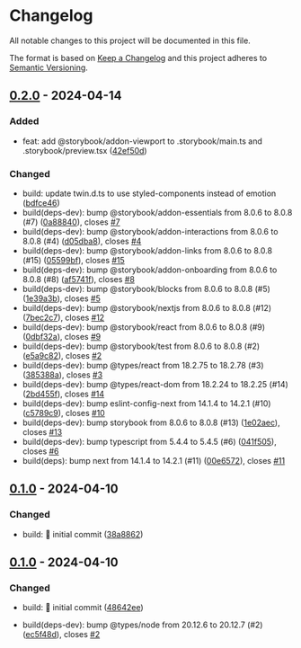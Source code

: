 # Changelog

All notable changes to this project will be documented in this file.

The format is based on [Keep a Changelog](https://keepachangelog.com/)
and this project adheres to [Semantic Versioning](https://semver.org/).

## [0.2.0] - 2024-04-14

### Added

- feat: add @storybook/addon-viewport to .storybook/main.ts and .storybook/preview.tsx ([42ef50d](https://github.com/hussam-aldarwish/nextjs-twin.macro-styled-components-storybook/commit/42ef50d))

### Changed

- build: update twin.d.ts to use styled-components instead of emotion ([bdfce46](https://github.com/hussam-aldarwish/nextjs-twin.macro-styled-components-storybook/commit/bdfce46))
- build(deps-dev): bump @storybook/addon-essentials from 8.0.6 to 8.0.8 (#7) ([0a88840](https://github.com/hussam-aldarwish/nextjs-twin.macro-styled-components-storybook/commit/0a88840)), closes [#7](https://github.com/hussam-aldarwish/nextjs-twin.macro-styled-components-storybook/issues/7)
- build(deps-dev): bump @storybook/addon-interactions from 8.0.6 to 8.0.8 (#4) ([d05dba8](https://github.com/hussam-aldarwish/nextjs-twin.macro-styled-components-storybook/commit/d05dba8)), closes [#4](https://github.com/hussam-aldarwish/nextjs-twin.macro-styled-components-storybook/issues/4)
- build(deps-dev): bump @storybook/addon-links from 8.0.6 to 8.0.8 (#15) ([05599bf](https://github.com/hussam-aldarwish/nextjs-twin.macro-styled-components-storybook/commit/05599bf)), closes [#15](https://github.com/hussam-aldarwish/nextjs-twin.macro-styled-components-storybook/issues/15)
- build(deps-dev): bump @storybook/addon-onboarding from 8.0.6 to 8.0.8 (#8) ([af5741f](https://github.com/hussam-aldarwish/nextjs-twin.macro-styled-components-storybook/commit/af5741f)), closes [#8](https://github.com/hussam-aldarwish/nextjs-twin.macro-styled-components-storybook/issues/8)
- build(deps-dev): bump @storybook/blocks from 8.0.6 to 8.0.8 (#5) ([1e39a3b](https://github.com/hussam-aldarwish/nextjs-twin.macro-styled-components-storybook/commit/1e39a3b)), closes [#5](https://github.com/hussam-aldarwish/nextjs-twin.macro-styled-components-storybook/issues/5)
- build(deps-dev): bump @storybook/nextjs from 8.0.6 to 8.0.8 (#12) ([7bec2c7](https://github.com/hussam-aldarwish/nextjs-twin.macro-styled-components-storybook/commit/7bec2c7)), closes [#12](https://github.com/hussam-aldarwish/nextjs-twin.macro-styled-components-storybook/issues/12)
- build(deps-dev): bump @storybook/react from 8.0.6 to 8.0.8 (#9) ([0dbf32a](https://github.com/hussam-aldarwish/nextjs-twin.macro-styled-components-storybook/commit/0dbf32a)), closes [#9](https://github.com/hussam-aldarwish/nextjs-twin.macro-styled-components-storybook/issues/9)
- build(deps-dev): bump @storybook/test from 8.0.6 to 8.0.8 (#2) ([e5a9c82](https://github.com/hussam-aldarwish/nextjs-twin.macro-styled-components-storybook/commit/e5a9c82)), closes [#2](https://github.com/hussam-aldarwish/nextjs-twin.macro-styled-components-storybook/issues/2)
- build(deps-dev): bump @types/react from 18.2.75 to 18.2.78 (#3) ([385388a](https://github.com/hussam-aldarwish/nextjs-twin.macro-styled-components-storybook/commit/385388a)), closes [#3](https://github.com/hussam-aldarwish/nextjs-twin.macro-styled-components-storybook/issues/3)
- build(deps-dev): bump @types/react-dom from 18.2.24 to 18.2.25 (#14) ([2bd455f](https://github.com/hussam-aldarwish/nextjs-twin.macro-styled-components-storybook/commit/2bd455f)), closes [#14](https://github.com/hussam-aldarwish/nextjs-twin.macro-styled-components-storybook/issues/14)
- build(deps-dev): bump eslint-config-next from 14.1.4 to 14.2.1 (#10) ([c5789c9](https://github.com/hussam-aldarwish/nextjs-twin.macro-styled-components-storybook/commit/c5789c9)), closes [#10](https://github.com/hussam-aldarwish/nextjs-twin.macro-styled-components-storybook/issues/10)
- build(deps-dev): bump storybook from 8.0.6 to 8.0.8 (#13) ([1e02aec](https://github.com/hussam-aldarwish/nextjs-twin.macro-styled-components-storybook/commit/1e02aec)), closes [#13](https://github.com/hussam-aldarwish/nextjs-twin.macro-styled-components-storybook/issues/13)
- build(deps-dev): bump typescript from 5.4.4 to 5.4.5 (#6) ([041f505](https://github.com/hussam-aldarwish/nextjs-twin.macro-styled-components-storybook/commit/041f505)), closes [#6](https://github.com/hussam-aldarwish/nextjs-twin.macro-styled-components-storybook/issues/6)
- build(deps): bump next from 14.1.4 to 14.2.1 (#11) ([00e6572](https://github.com/hussam-aldarwish/nextjs-twin.macro-styled-components-storybook/commit/00e6572)), closes [#11](https://github.com/hussam-aldarwish/nextjs-twin.macro-styled-components-storybook/issues/11)

## [0.1.0] - 2024-04-10

### Changed

- build: :tada: initial commit ([38a8862](https://github.com/hussam-aldarwish/nextjs-twin.macro-styled-components-storybook/commit/38a8862))

## [0.1.0] - 2024-04-10

### Changed

- build: :tada: initial commit ([48642ee](https://github.com/hussam-aldarwish/nextjs-twin.macro-styled-components-storybook/commit/48642ee))
- build(deps-dev): bump @types/node from 20.12.6 to 20.12.7 (#2) ([ec5f48d](https://github.com/hussam-aldarwish/nextjs-twin.macro-styled-components-storybook/commit/ec5f48d)), closes [#2](https://github.com/hussam-aldarwish/nextjs-twin.macro-styled-components-storybook/issues/2)

  [0.1.0]: https://github.com/hussam-aldarwish/nextjs-twin.macro-styled-components-storybook/compare/v0.1.0...v0.1.0

[0.2.0]: https://github.com/hussam-aldarwish/nextjs-twin.macro-styled-components-storybook/compare/v0.1.0...v0.2.0
[0.1.0]: https://github.com/hussam-aldarwish/nextjs-twin.macro-styled-components-storybook/compare/v0.1.0...v0.1.0
[0.1.0]: https://github.com/hussam-aldarwish/nextjs-twin.macro-styled-components-storybook/releases/tag/v0.1.0
